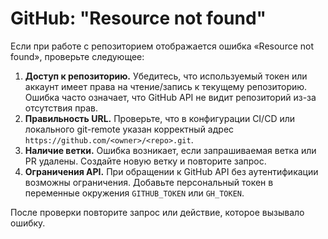 # GitHub: "Resource not found"

Если при работе с репозиторием отображается ошибка «Resource not found», проверьте следующее:

1. **Доступ к репозиторию.** Убедитесь, что используемый токен или аккаунт имеет права на чтение/запись к текущему репозиторию. Ошибка часто означает, что GitHub API не видит репозиторий из-за отсутствия прав.
2. **Правильность URL.** Проверьте, что в конфигурации CI/CD или локального git-remote указан корректный адрес `https://github.com/<owner>/<repo>.git`.
3. **Наличие ветки.** Ошибка возникает, если запрашиваемая ветка или PR удалены. Создайте новую ветку и повторите запрос.
4. **Ограничения API.** При обращении к GitHub API без аутентификации возможны ограничения. Добавьте персональный токен в переменные окружения `GITHUB_TOKEN` или `GH_TOKEN`.

После проверки повторите запрос или действие, которое вызывало ошибку.
